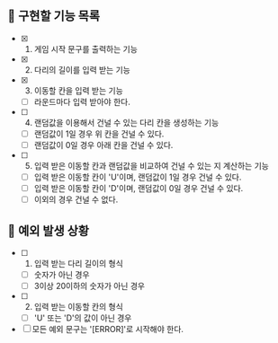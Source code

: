 ## 📌 구현할 기능 목록

- [x] 1. 게임 시작 문구를 출력하는 기능

- [x] 2. 다리의 길이를 입력 받는 기능

- [x] 3. 이동할 칸을 입력 받는 기능
  - [ ] 라운드마다 입력 받아야 한다.

- [ ] 4. 랜덤값을 이용해서 건널 수 있는 다리 칸을 생성하는 기능
  - [ ] 랜덤값이 1일 경우 위 칸을 건널 수 있다.
  - [ ] 랜덤값이 0일 경우 아래 칸을 건널 수 있다.

- [ ] 5. 입력 받은 이동할 칸과 랜덤값을 비교하여 건널 수 있는 지 계산하는 기능
  - [ ] 입력 받은 이동할 칸이 'U'이며, 랜덤값이 1일 경우 건널 수 있다.
  - [ ] 입력 받은 이동할 칸이 'D'이며, 랜덤값이 0일 경우 건널 수 있다.
  - [ ] 이외의 경우 건널 수 없다.

## 🎯 예외 발생 상황

- [ ] 1. 입력 받는 다리 길이의 형식
  - [ ] 숫자가 아닌 경우
  - [ ] 3이상 20이하의 숫자가 아닌 경우

- [ ] 2. 입력 받는 이동할 칸의 형식
  - [ ] 'U' 또는 'D'의 값이 아닌 경우

- [ ] 모든 예외 문구는 '[ERROR]'로 시작해야 한다.